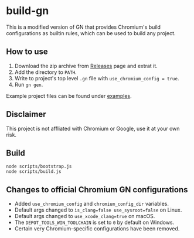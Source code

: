 # build-gn

This is a modified version of GN that provides Chromium's build configurations
as builtin rules, which can be used to build any project.

## How to use

1. Download the zip archive from
   [Releases](https://github.com/yue/build-gn/releases) page and extrat it.
2. Add the directory to `PATH`.
3. Write to project's top level `.gn` file with `use_chromium_config = true`.
4. Run `gn gen`.

Example project files can be found under
[examples](https://github.com/yue/build-gn/tree/master/examples).

## Disclaimer

This project is not affliated with Chromium or Google, use it at your own risk.

## Build

```
node scripts/bootstrap.js
node scripts/build.js
```

## Changes to official Chromium GN configurations

* Added `use_chromium_config` and `chromium_config_dir` variables.
* Default args changed to `is_clang=false use_sysroot=false` on Linux.
* Default args changed to `use_xcode_clang=true` on macOS.
* The `DEPOT_TOOLS_WIN_TOOLCHAIN` is set to `0` by default on Windows.
* Certain very Chromium-specific configurations have been removed.
